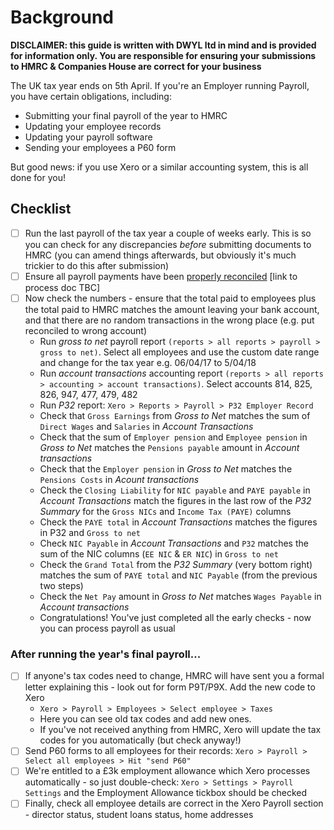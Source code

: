 # Background

**DISCLAIMER: this guide is written with DWYL ltd in mind and is provided for information only. 
You are responsible for ensuring your submissions to HMRC & Companies House are correct for your business**

The UK tax year ends on 5th April. If you're an Employer running Payroll, you have certain obligations, including:

* Submitting your final payroll of the year to HMRC
* Updating your employee records
* Updating your payroll software
* Sending your employees a P60 form

But good news: if you use Xero or a similar accounting system, this is all done for you!

## Checklist

* [ ] Run the last payroll of the tax year a couple of weeks early. This is so you can check for any discrepancies _before_ submitting 
documents to HMRC (you can amend things afterwards, but obviously it's much trickier to do this after submission)
* [ ] Ensure all payroll payments have been [properly reconciled](https://github.com/dwyl/hq/issues/449) [link to process doc TBC]
* [ ] Now check the numbers - ensure that the total paid to employees plus the total paid to HMRC matches the amount leaving your bank account,
and that there are no random transactions in the wrong place (e.g. put reconciled to wrong account)
  * Run _gross to net_ payroll report `(reports > all reports > payroll > gross to net)`.
  Select all employees and use the custom date range and change for the tax year e.g. 06/04/17 to 5/04/18
  * Run _account transactions_ accounting report `(reports > all reports > accounting > account transactions)`.
  Select accounts 814, 825, 826, 947, 477, 479, 482
  * Run _P32_ report: `Xero > Reports > Payroll > P32 Employer Record`
  * Check that `Gross Earnings` from _Gross to Net_ matches the sum of `Direct Wages` and `Salaries` in _Account Transactions_
  * Check that the sum of `Employer pension` and `Employee pension` in _Gross to Net_ matches the `Pensions payable` amount in _Account transactions_ 
  * Check that the `Employer pension` in _Gross to Net_ matches the `Pensions Costs` in _Acount transactions_
  * Check the `Closing Liability` for `NIC payable` and `PAYE payable` in _Account Transactions_ match the figures in the last row
  of the _P32 Summary_ for the `Gross NICs` and `Income Tax (PAYE)` columns
  * Check the `PAYE total` in _Account Transactions_ matches the figures in P32 and `Gross to net`
  * Check `NIC Payable` in _Account Transactions_ and `P32` matches the sum of the NIC columns (`EE NIC` & `ER NIC`) in `Gross to net`
  * Check the `Grand Total` from the _P32 Summary_ (very bottom right) matches the sum of `PAYE total` and `NIC Payable` (from the previous two steps)
  * Check the `Net Pay` amount in _Gross to Net_ matches `Wages Payable` in _Account transactions_
  * Congratulations! You've just completed all the early checks - now you can process payroll as usual
  
### After running the year's final payroll...
* [ ] If anyone's tax codes need to change, HMRC will have sent you a formal letter explaining this - look out for form P9T/P9X. Add the new code to Xero
  * `Xero > Payroll > Employees > Select employee > Taxes`
  * Here you can see old tax codes and add new ones. 
  * If you've not received anything from HMRC, Xero will update the tax codes for you automatically (but check anyway!)
* [ ] Send P60 forms to all employees for their records: `Xero > Payroll > Select all employees > Hit "send P60"`
* [ ] We're entitled to a £3k employment allowance which Xero processes automatically - so just double-check: `Xero > Settings > Payroll Settings` and the 
Employment Allowance tickbox should be checked
* [ ] Finally, check all employee details are correct in the Xero Payroll section - director status, student loans status, home addresses
